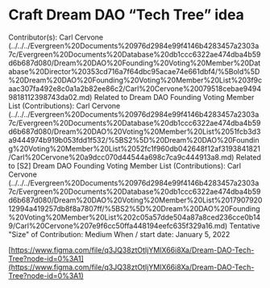 # Craft Dream DAO “Tech Tree” idea

Contributor(s): Carl Cervone (../../../Evergreen%20Documents%20976d2984e99f4146b4283457a2303a7c/Evergreen%20Documents%20Database%20db1ccc6322ae474dba4b59d6b687d080/Dream%20DAO%20Founding%20Voting%20Member%20Database%20Director%20353cd716a7f64dbc95acae74e661dbf4/%5Bold%5D%20Dream%20DAO%20Founding%20Voting%20Member%20List%203f9caac307fa492e8c0a1a2b82ee86c2/Carl%20Cervone%20079518cebae94949818112398743da02.md)
Related to Dream DAO Founding Voting Member List (Contributions): Carl Cervone (../../../Evergreen%20Documents%20976d2984e99f4146b4283457a2303a7c/Evergreen%20Documents%20Database%20db1ccc6322ae474dba4b59d6b687d080/Dream%20DAO%20Voting%20Member%20List%2051fcb3d3a9444974b919b053fdd1f532/%5BS2%5D%20Dream%20DAO%20Founding%20Voting%20Member%20List%2052fc1f960db042648f12af3193841821/Carl%20Cervone%20a9dcc070d44544a698c7ca9c444913a8.md)
Related to [S2] Dream DAO Founding Voting Member List (Contributions): Carl Cervone (../../../Evergreen%20Documents%20976d2984e99f4146b4283457a2303a7c/Evergreen%20Documents%20Database%20db1ccc6322ae474dba4b59d6b687d080/Dream%20DAO%20Voting%20Member%20List%201790792012994a419257db8f8a7807ff/%5BS2%5D%20Dream%20DAO%20Founding%20Voting%20Member%20List%202c05a57dde504a87a8ced236cce0b149/Carl%20Cervone%207e9f6cc50ffa448194eefc635f329a16.md)
Tentative "Size" of Contribution: Medium
When / start date: January 5, 2022

[https://www.figma.com/file/q3JQ38ztOtIjYMIX66i8Xa/Dream-DAO-Tech-Tree?node-id=0%3A1](https://www.figma.com/file/q3JQ38ztOtIjYMIX66i8Xa/Dream-DAO-Tech-Tree?node-id=0%3A1)